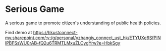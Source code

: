 # Serious Game
A serious game to promote citizen's understanding of public health policies.

Find demo at https://hkustconnect-my.sharepoint.com/:v:/g/personal/yzhangiy_connect_ust_hk/ETYUXe6SfPlNlPBFSsWU0rAB-fQ2u6TRMTLMxuZLCygYrw?e=HbkSgy
